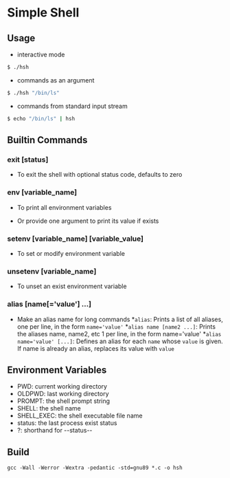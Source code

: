 # Simple Shell

## Usage

- interactive mode

```bash
$ ./hsh
```

- commands as an argument

```bash
$ ./hsh "/bin/ls"
```

- commands from standard input stream

```bash
$ echo "/bin/ls" | hsh
```

## Builtin Commands

### exit [status]

- To exit the shell with optional status code, defaults to zero

### env [variable_name]

- To print all environment variables

- Or provide one argument to print its value if exists

### setenv [variable_name] [variable_value]

- To set or modify environment variable

### unsetenv [variable_name]

- To unset an exist environment variable

### alias [name[='value'] ...]

- Make an alias name for long commands
*`alias`: Prints a list of all aliases, one per line, in the form `name='value'`
*`alias name [name2 ...]`: Prints the aliases name, name2, etc 1 per line, in the form name='value'
*`alias name='value' [...]`: Defines an alias for each `name` whose `value` is given. If name is already an alias, replaces its value with `value`

## Environment Variables

- PWD: current working directory
- OLDPWD: last working directory
- PROMPT: the shell prompt string
- SHELL: the shell name
- SHELL_EXEC: the shell executable file name
- status: the last process exist status
- ?: shorthand for --status--

## Build

`gcc -Wall -Werror -Wextra -pedantic -std=gnu89 *.c -o hsh`
